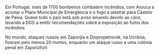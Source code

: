 Em Portugal, mais de 1700 bombeiros combatem incêndios, com Arouca a acionar o Plano Municipal de Emergência e o fogo a alastrar para Castelo de Paiva. Quase todo o país está sob aviso amarelo devido ao calor, levando a DGS a emitir recomendações sobre a exposição ao fumo dos incêndios.

No mundo, ataques russos em Zaporíjia e Dnipropetrovsk, na Ucrânia, fizeram pelo menos 20 mortos, enquanto um ataque russo a uma colónia penal em Zaporizhzh